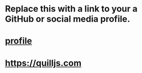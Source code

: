 # Replace this with a link to your a GitHub or social media profile.
# [profile](https://github.com/chanuradheswari/markdown-portfolio/anuradha)
# https://quilljs.com

